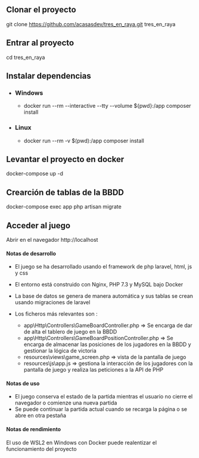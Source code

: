 ## Clonar el proyecto

git clone https://github.com/acasasdev/tres_en_raya.git tres_en_raya

## Entrar al proyecto

cd tres_en_raya

## Instalar dependencias 

- ### Windows

    - docker run --rm --interactive --tty --volume ${pwd}:/app composer install

- ### Linux

   - docker run --rm -v $(pwd):/app composer install

## Levantar el proyecto en docker

docker-compose up -d

## Crearción de tablas de la BBDD

docker-compose exec app php artisan migrate

## Acceder al juego

Abrir en el navegador http://localhost


#### Notas de desarrollo

- El juego se ha desarrollado usando el framework de php laravel, html, js y css

- El entorno está construido con Nginx, PHP 7.3 y MySQL bajo Docker

- La base de datos se genera de manera automática y sus tablas se crean usando migraciones de laravel

- Los ficheros más relevantes son :

    - app\Http\Controllers\GameBoardController.php => Se encarga de dar de alta el tablero de juego en la BBDD
    - app\Http\Controllers\GameBoardPositionController.php => Se encarga de almacenar las posiciones de los jugadores en la BBDD y gestionar la lógica de victoria
    - resources\views\game_screen.php => vista de la pantalla de juego
    - resources\js\app.js => gestiona la interacción de los jugadores con la pantalla de juego y realiza las peticiones a la API de PHP

#### Notas de uso

- El juego conserva el estado de la partida mientras el usuario no cierre el navegador o comienze una nueva partida
- Se puede continuar la partida actual cuando se recarga la página o se abre en otra pestaña

#### Notas de rendimiento

El uso de WSL2 en Windows con Docker puede realentizar el funcionamiento del proyecto 
